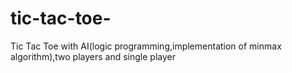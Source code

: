 # tic-tac-toe-
Tic Tac Toe with AI(logic programming,implementation of minmax algorithm),two players and single player 
